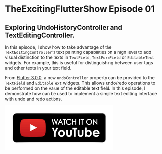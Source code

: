 # TheExcitingFlutterShow Episode 01

## Exploring UndoHistoryController and TextEditingController.

In this episode, I show how to take advantage of the `TextEditingController`'s text painting capabilities on a high level to add visual distinction to the texts in `TextField`, `TextFormField` or `EditableText` widgets. For example, this is useful for distinguishing between user tags and other texts in your text field. 

From [Flutter 3.0.0](https://github.com/flutter/flutter/pull/96968), a new `undoController` property can be provided to the `TextField` and `EditableText` widgets. This allows undo/redo operations to be performed on the value of the editable text field. In this episode, I demonstrate how can be used to implement a simple text editing interface with undo and redo actions.

[![alt text][1.1]][1]

[1.1]: https://raw.githubusercontent.com/Crazelu/TheExcitingFlutterShow/main/assets/youtube.png (Watch on YouTube)

[1]: InsertYouTubeLinkHere